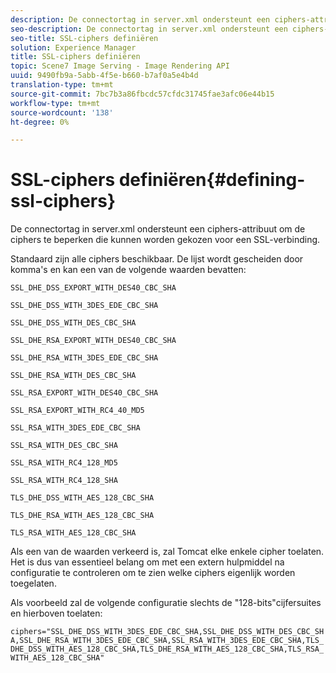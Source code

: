 ```yaml
---
description: De connectortag in server.xml ondersteunt een ciphers-attribuut om de ciphers te beperken die kunnen worden gekozen voor een SSL-verbinding.
seo-description: De connectortag in server.xml ondersteunt een ciphers-attribuut om de ciphers te beperken die kunnen worden gekozen voor een SSL-verbinding.
seo-title: SSL-ciphers definiëren
solution: Experience Manager
title: SSL-ciphers definiëren
topic: Scene7 Image Serving - Image Rendering API
uuid: 9490fb9a-5abb-4f5e-b660-b7af0a5e4b4d
translation-type: tm+mt
source-git-commit: 7bc7b3a86fbcdc57cfdc31745fae3afc06e44b15
workflow-type: tm+mt
source-wordcount: '138'
ht-degree: 0%

---
```



# SSL-ciphers definiëren{#defining-ssl-ciphers}

De connectortag in server.xml ondersteunt een ciphers-attribuut om de ciphers te beperken die kunnen worden gekozen voor een SSL-verbinding.

Standaard zijn alle ciphers beschikbaar. De lijst wordt gescheiden door komma&#39;s en kan een van de volgende waarden bevatten:

`SSL_DHE_DSS_EXPORT_WITH_DES40_CBC_SHA`

`SSL_DHE_DSS_WITH_3DES_EDE_CBC_SHA`

`SSL_DHE_DSS_WITH_DES_CBC_SHA`

`SSL_DHE_RSA_EXPORT_WITH_DES40_CBC_SHA`

`SSL_DHE_RSA_WITH_3DES_EDE_CBC_SHA`

`SSL_DHE_RSA_WITH_DES_CBC_SHA`

`SSL_RSA_EXPORT_WITH_DES40_CBC_SHA`

`SSL_RSA_EXPORT_WITH_RC4_40_MD5`

`SSL_RSA_WITH_3DES_EDE_CBC_SHA`

`SSL_RSA_WITH_DES_CBC_SHA`

`SSL_RSA_WITH_RC4_128_MD5`

`SSL_RSA_WITH_RC4_128_SHA`

`TLS_DHE_DSS_WITH_AES_128_CBC_SHA`

`TLS_DHE_RSA_WITH_AES_128_CBC_SHA`

`TLS_RSA_WITH_AES_128_CBC_SHA`

Als een van de waarden verkeerd is, zal Tomcat elke enkele cipher toelaten. Het is dus van essentieel belang om met een extern hulpmiddel na configuratie te controleren om te zien welke ciphers eigenlijk worden toegelaten.

Als voorbeeld zal de volgende configuratie slechts de &quot;128-bits&quot;cijfersuites en hierboven toelaten:

`ciphers="SSL_DHE_DSS_WITH_3DES_EDE_CBC_SHA,SSL_DHE_DSS_WITH_DES_CBC_SHA,SSL_DHE_RSA_WITH_3DES_EDE_CBC_SHA,SSL_RSA_WITH_3DES_EDE_CBC_SHA,TLS_DHE_DSS_WITH_AES_128_CBC_SHA,TLS_DHE_RSA_WITH_AES_128_CBC_SHA,TLS_RSA_WITH_AES_128_CBC_SHA"`
